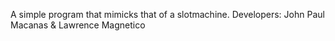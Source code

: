 A simple program that mimicks that of a slotmachine.
Developers: John Paul Macanas & Lawrence Magnetico
